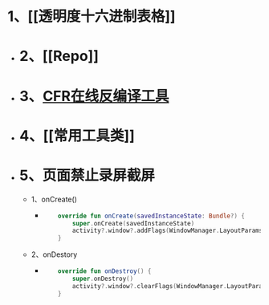 # 1、[[透明度十六进制表格]]
- # 2、[[Repo]]
- # 3、[CFR在线反编译工具](http://www.javadecompilers.com/result)
- # 4、[[常用工具类]]
- # 5、页面禁止录屏截屏
	- 1、onCreate()
		- ```kotlin
		      override fun onCreate(savedInstanceState: Bundle?) {
		          super.onCreate(savedInstanceState)
		          activity?.window?.addFlags(WindowManager.LayoutParams.FLAG_SECURE);
		      }
		  ```
	- 2、onDestory
		- ```kotlin
		      override fun onDestroy() {
		          super.onDestroy()
		          activity?.window?.clearFlags(WindowManager.LayoutParams.FLAG_SECURE)
		      }
		  ```